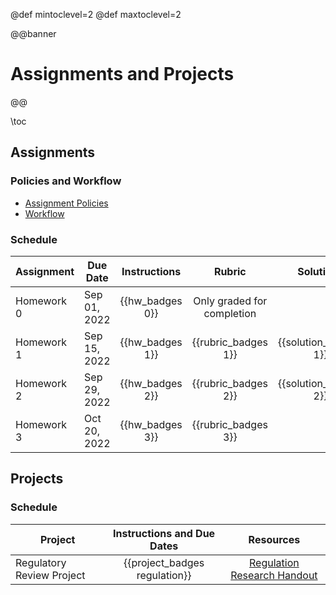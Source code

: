 @def mintoclevel=2
@def maxtoclevel=2

@@banner
# Assignments and Projects
@@

\toc

## Assignments

### Policies and Workflow

* [Assignment Policies](/policies/#assignments)
* [Workflow](/assignments/workflow/)

### Schedule

| Assignment | Due Date | Instructions | Rubric | Solutions |
|------------|----------|:------------:|:------:|:-----:|
| Homework 0 | Sep 01, 2022 | {{hw_badges 0}} | Only graded for completion | |
| Homework 1 | Sep 15, 2022 | {{hw_badges 1}} | {{rubric_badges 1}} | {{solution_badges 1}} |
| Homework 2 | Sep 29, 2022 | {{hw_badges 2}} | {{rubric_badges 2}} | {{solution_badges 2}} |
| Homework 3 | Oct 20, 2022 | {{hw_badges 3}} | {{rubric_badges 3}} | |


## Projects

### Schedule

| Project | Instructions and Due Dates | Resources |
|------------|:----------:|:---------:|
| Regulatory Review Project | {{project_badges regulation}} | [Regulation Research Handout](/assets/misc/regulation_addendum_handout.pdf) |
